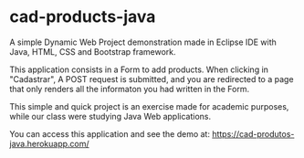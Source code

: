 # cad-products-java
A simple Dynamic Web Project demonstration made in Eclipse IDE with Java, HTML, CSS and Bootstrap framework.

This application consists in a Form to add products. When clicking in "Cadastrar", A POST request is submitted, and you are redirected to a page that only renders all the informaton you had written in the Form.

This simple and quick project is an exercise made for academic purposes, while our class were studying Java Web applications.

You can access this application and see the demo at: https://cad-produtos-java.herokuapp.com/
